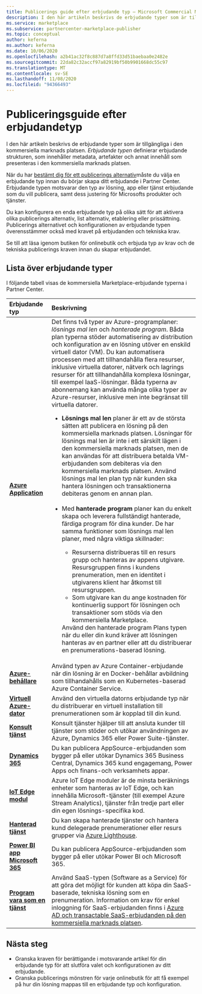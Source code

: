 ```yaml
---
title: Publicerings guide efter erbjudande typ – Microsoft Commercial Marketplace
description: I den här artikeln beskrivs de erbjudande typer som är tillgängliga på Microsofts kommersiella marknads platser.
ms.service: marketplace
ms.subservice: partnercenter-marketplace-publisher
ms.topic: conceptual
author: keferna
ms.author: keferna
ms.date: 10/06/2020
ms.openlocfilehash: a2b41ac32f8c887d7a8ffd33d51baebaa0e2482e
ms.sourcegitcommit: 22da82c32accf97a82919bf50b9901668dc55c97
ms.translationtype: MT
ms.contentlocale: sv-SE
ms.lasthandoff: 11/08/2020
ms.locfileid: "94366493"
---
```

# <a name="publishing-guide-by-offer-type"></a>Publiceringsguide efter erbjudandetyp

I den här artikeln beskrivs de erbjudande typer som är tillgängliga i den kommersiella marknads platsen. *Erbjudande typen* definierar erbjudande strukturen, som innehåller metadata, artefakter och annat innehåll som presenteras i den kommersiella marknads platsen.

När du har [bestämt dig för ett publicerings alternativ](determine-your-listing-type.md)måste du välja en erbjudande typ innan du börjar skapa ditt erbjudande i Partner Center. Erbjudande typen motsvarar den typ av lösning, app eller tjänst erbjudande som du vill publicera, samt dess justering för Microsofts produkter och tjänster.

Du kan konfigurera en enda erbjudande typ på olika sätt för att aktivera olika publicerings alternativ, list alternativ, etablering eller prissättning. Publicerings alternativet och konfigurationen av erbjudande typen överensstämmer också med kravet på erbjudanden och tekniska krav.

Se till att läsa igenom butiken för onlinebutik och erbjuda typ av krav och de tekniska publicerings kraven innan du skapar erbjudandet.

## <a name="list-of-offer-types"></a>Lista över erbjudande typer

I följande tabell visas de kommersiella Marketplace-erbjudande typerna i Partner Center.

| **Erbjudande typ**    | **Beskrivning**  |
| :------------------- | :-------------------|
| [**Azure Application**](plan-azure-application-offer.md) | Det finns två typer av Azure-programplaner: _lösnings mal len_ och _hanterade program_. Båda plan typerna stöder automatisering av distribution och konfiguration av en lösning utöver en enskild virtuell dator (VM). Du kan automatisera processen med att tillhandahålla flera resurser, inklusive virtuella datorer, nätverk och lagrings resurser för att tillhandahålla komplexa lösningar, till exempel IaaS-lösningar. Båda typerna av abonnemang kan använda många olika typer av Azure-resurser, inklusive men inte begränsat till virtuella datorer.<ul><li>**Lösnings mal len** planer är ett av de största sätten att publicera en lösning på den kommersiella marknads platsen. Lösningar för lösnings mal len är inte i ett särskilt lägen i den kommersiella marknads platsen, men de kan användas för att distribuera betalda VM-erbjudanden som debiteras via den kommersiella marknads platsen. Använd lösnings mal len plan typ när kunden ska hantera lösningen och transaktionerna debiteras genom en annan plan.</li><br><li>Med **hanterade program** planer kan du enkelt skapa och leverera fullständigt hanterade, färdiga program för dina kunder. De har samma funktioner som lösnings mal len planer, med några viktiga skillnader:</li><ul><li> Resurserna distribueras till en resurs grupp och hanteras av appens utgivare. Resursgruppen finns i kundens prenumeration, men en identitet i utgivarens klient har åtkomst till resursgruppen.</li><li>Som utgivare kan du ange kostnaden för kontinuerlig support för lösningen och transaktioner som stöds via den kommersiella Marketplace.</li></ul>Använd den hanterade program Plans typen när du eller din kund kräver att lösningen hanteras av en partner eller att du distribuerar en prenumerations-baserad lösning.</ul> |
| [**Azure-behållare**](marketplace-containers.md) | Använd typen av Azure Container-erbjudande när din lösning är en Docker-behållar avbildning som tillhandahålls som en Kubernetes-baserad Azure Container Service. |
| [**Virtuell Azure-dator**](marketplace-virtual-machines.md) | Använd den virtuella datorns erbjudande typ när du distribuerar en virtuell installation till prenumerationen som är kopplad till din kund. |
| [**Konsult tjänst**](consulting-services.md) | Konsult tjänster hjälper till att ansluta kunder till tjänster som stöder och utökar användningen av Azure, Dynamics 365 eller Power Suite-tjänster.|
| [**Dynamics 365**](appsource-offer-publishing-guide.md) | Du kan publicera AppSource-erbjudanden som bygger på eller utökar Dynamics 365 Business Central, Dynamics 365 kund engagemang, Power Apps och finans-och verksamhets appar.|
| [**IoT Edge modul**](iot-edge-module.md) | Azure IoT Edge moduler är de minsta beräknings enheter som hanteras av IoT Edge, och kan innehålla Microsoft-tjänster (till exempel Azure Stream Analytics), tjänster från tredje part eller din egen lösnings-specifika kod. |
| [**Hanterad tjänst**](partner-center-portal/create-new-managed-service-offer.md) | Du kan skapa hanterade tjänster och hantera kund delegerade prenumerationer eller resurs grupper via [Azure Lighthouse](../lighthouse/overview.md).|
| [**Power BI app** <br/> **Microsoft 365**](appsource-offer-publishing-guide.md) | Du kan publicera AppSource-erbjudanden som bygger på eller utökar Power BI och Microsoft 365.|
| [**Program vara som en tjänst**](plan-saas-offer.md) | Använd SaaS-typen (Software as a Service) för att göra det möjligt för kunden att köpa din SaaS-baserade, tekniska lösning som en prenumeration. Information om krav för enkel inloggning för SaaS-erbjudanden finns i [Azure AD och transactable SaaS-erbjudanden på den kommersiella marknads platsen](azure-ad-saas.md). |


## <a name="next-steps"></a>Nästa steg

- Granska kraven för berättigande i motsvarande artikel för din erbjudande typ för att slutföra valet och konfigurationen av ditt erbjudande.
- Granska publicerings mönstren för varje onlinebutik för att få exempel på hur din lösning mappas till en erbjudande typ och konfiguration.